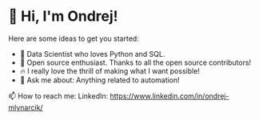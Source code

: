 # 👋 Hi, I'm Ondrej!

Here are some ideas to get you started:

* 🎨 Data Scientist who loves Python and SQL.
* 🎁 Open source enthusiast. Thanks to all the open source contributors!
* 🔥 I really love the thrill of making what I want possible!
* 💬 Ask me about:  Anything related to automation!

📫 How to reach me: LinkedIn: https://www.linkedin.com/in/ondrej-mlynarcik/
